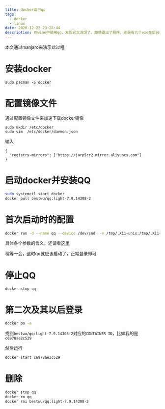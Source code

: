 ```yaml
---
title: docker运行qq
tags:
  - docker
  - linux
date: 2020-12-22 23:28:44
description: 在wine中使用qq，发现它太流氓了。即使退出了程序，还是有几个exe在后台驻守，于是乎想到了使用docker来运行。
---
```


本文通过manjaro来演示此过程

# 安装docker

```
sudo pacman -S docker
```

# 配置镜像文件

通过配置镜像文件来加速下载docker镜像

```
sudo mkdir /etc/docker
sudo vim  /etc/docker/daemon.json
```

输入

```
{
  "registry-mirrors": ["https://jarp5cr2.mirror.aliyuncs.com"]
}
```

# 启动docker并安装QQ

```bash
sudo systemctl start docker
docker pull bestwu/qq:light-7.9.14308-2
```

# 首次启动时的配置

```bash
docker run -d --name qq --device /dev/snd  -v /tmp/.X11-unix:/tmp/.X11-unix  -v $HOME/TencentFiles:/TencentFiles -e DISPLAY=unix$DISPLAY   -e XMODIFIERS=@im=fcitx  -e QT_IM_MODULE=fcitx   -e GTK_IM_MODULE=fcitx  -e AUDIO_GID=`getent group audio | cut -d: -f3` -e VIDEO_GID=`getent group video | cut -d: -f3`   -e GID=`id -g`   -e UID=`id -u`   bestwu/qq:light-7.9.14308-2
```

具体各个参数的含义，还请看[这里](https://github.com/bestwu/docker-qq)

稍等一会，这时qq就应该启动了，正常登录即可

# 停止QQ

```
docker stop qq
```

# 第二次及其以后登录

```bash
docker ps -a
```

找到`bestwu/qq:light-7.9.14308-2`对应的`CONTAINER ID`，比如我的是 `c6978ae2c529`

然后运行

```bash
docker start c6978ae2c529
```

# 删除

```bash
docker stop qq
docker rm qq
docker rmi bestwu/qq:light-7.9.14308-2
```


